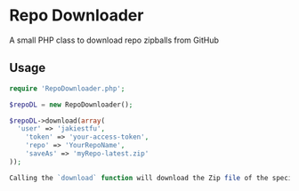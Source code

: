 Repo Downloader
===============

A small PHP class to download repo zipballs from GitHub

## Usage

```php
require 'RepoDownloader.php';

$repoDL = new RepoDownloader();

$repoDL->download(array(
  'user' => 'jakiestfu',
	'token' => 'your-access-token',
	'repo' => 'YourRepoName',
	'saveAs' => 'myRepo-latest.zip'
));

Calling the `download` function will download the Zip file of the specified repo. Access token is required as this uses GitHubs API

```
